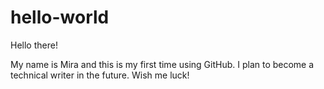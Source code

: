 # hello-world


Hello there!

My name is Mira and this is my first time using GitHub.
I plan to become a technical writer in the future.
Wish me luck!
